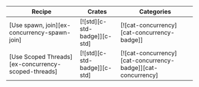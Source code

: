 | Recipe | Crates | Categories |
|--------|--------|------------|
| [Use spawn, join][ex-concurrency-spawn-join] | [![std][c-std-badge]][c-std] | [![cat-concurrency][cat-concurrency-badge]] |
| [Use Scoped Threads][ex-concurrency-scoped-threads] | [![std][c-std-badge]][c-std] | [![cat-concurrency][cat-concurrency-badge]][cat-concurrency] |
